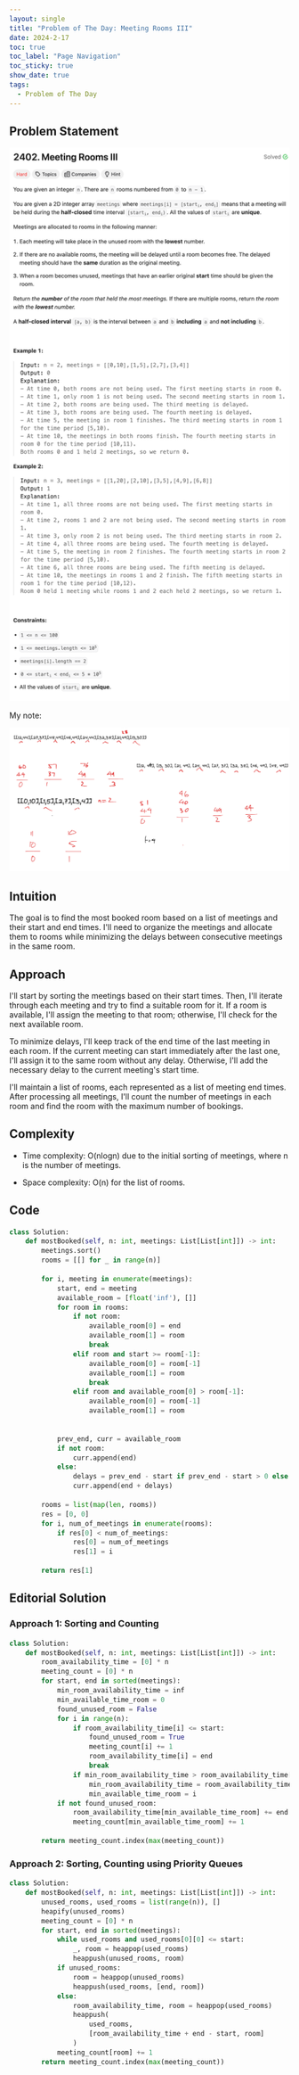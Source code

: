 ```yaml
---
layout: single
title: "Problem of The Day: Meeting Rooms III"
date: 2024-2-17
toc: true
toc_label: "Page Navigation"
toc_sticky: true
show_date: true
tags:
  - Problem of The Day
---
```


## Problem Statement

[![problem-2402](/assets/images/2024-02-17_19-03-07-problem-2402.png)](/assets/images/2024-02-17_19-03-07-problem-2402.png)

My note:

[![note](/assets/images/2024-02-17_19-07-02-potd-note1.png)](/assets/images/2024-02-17_19-07-02-potd-note1.png)

## Intuition

The goal is to find the most booked room based on a list of meetings and their start and end times. I'll need to organize the meetings and allocate them to rooms while minimizing the delays between consecutive meetings in the same room.

## Approach

I'll start by sorting the meetings based on their start times. Then, I'll iterate through each meeting and try to find a suitable room for it. If a room is available, I'll assign the meeting to that room; otherwise, I'll check for the next available room.

To minimize delays, I'll keep track of the end time of the last meeting in each room. If the current meeting can start immediately after the last one, I'll assign it to the same room without any delay. Otherwise, I'll add the necessary delay to the current meeting's start time.

I'll maintain a list of rooms, each represented as a list of meeting end times. After processing all meetings, I'll count the number of meetings in each room and find the room with the maximum number of bookings.

## Complexity

- Time complexity:
  O(nlogn) due to the initial sorting of meetings, where n is the number of meetings.

- Space complexity:
  O(n) for the list of rooms.

## Code

```python
class Solution:
    def mostBooked(self, n: int, meetings: List[List[int]]) -> int:
        meetings.sort()
        rooms = [[] for _ in range(n)]

        for i, meeting in enumerate(meetings):
            start, end = meeting
            available_room = [float('inf'), []]
            for room in rooms:
                if not room:
                    available_room[0] = end
                    available_room[1] = room
                    break
                elif room and start >= room[-1]:
                    available_room[0] = room[-1]
                    available_room[1] = room
                    break
                elif room and available_room[0] > room[-1]:
                    available_room[0] = room[-1]
                    available_room[1] = room


            prev_end, curr = available_room
            if not room:
                curr.append(end)
            else:
                delays = prev_end - start if prev_end - start > 0 else 0
                curr.append(end + delays)

        rooms = list(map(len, rooms))
        res = [0, 0]
        for i, num_of_meetings in enumerate(rooms):
            if res[0] < num_of_meetings:
                res[0] = num_of_meetings
                res[1] = i

        return res[1]
```

## Editorial Solution

### Approach 1: Sorting and Counting

```python
class Solution:
    def mostBooked(self, n: int, meetings: List[List[int]]) -> int:
        room_availability_time = [0] * n
        meeting_count = [0] * n
        for start, end in sorted(meetings):
            min_room_availability_time = inf
            min_available_time_room = 0
            found_unused_room = False
            for i in range(n):
                if room_availability_time[i] <= start:
                    found_unused_room = True
                    meeting_count[i] += 1
                    room_availability_time[i] = end
                    break
                if min_room_availability_time > room_availability_time[i]:
                    min_room_availability_time = room_availability_time[i]
                    min_available_time_room = i
            if not found_unused_room:
                room_availability_time[min_available_time_room] += end - start
                meeting_count[min_available_time_room] += 1

        return meeting_count.index(max(meeting_count))
```

### Approach 2: Sorting, Counting using Priority Queues

```python
class Solution:
    def mostBooked(self, n: int, meetings: List[List[int]]) -> int:
        unused_rooms, used_rooms = list(range(n)), []
        heapify(unused_rooms)
        meeting_count = [0] * n
        for start, end in sorted(meetings):
            while used_rooms and used_rooms[0][0] <= start:
                _, room = heappop(used_rooms)
                heappush(unused_rooms, room)
            if unused_rooms:
                room = heappop(unused_rooms)
                heappush(used_rooms, [end, room])
            else:
                room_availability_time, room = heappop(used_rooms)
                heappush(
                    used_rooms,
                    [room_availability_time + end - start, room]
                )
            meeting_count[room] += 1
        return meeting_count.index(max(meeting_count))
```

